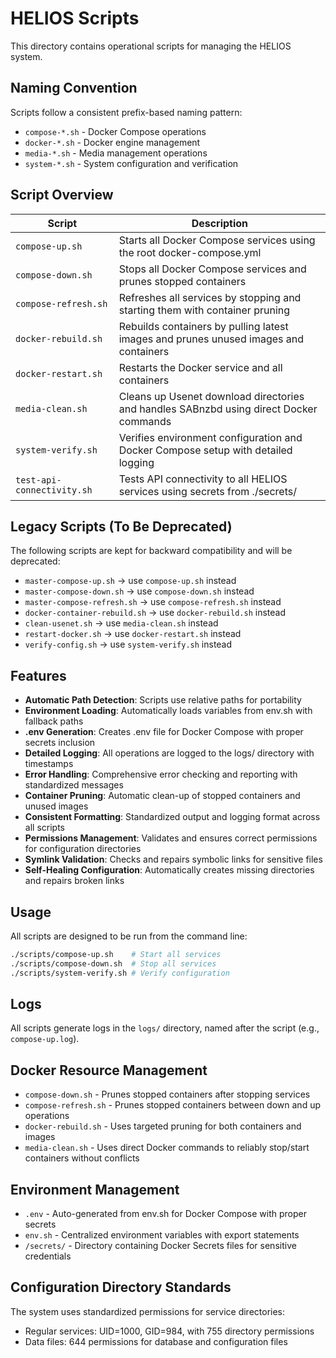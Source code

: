 # HELIOS Scripts

This directory contains operational scripts for managing the HELIOS system.

## Naming Convention

Scripts follow a consistent prefix-based naming pattern:

- `compose-*.sh` - Docker Compose operations
- `docker-*.sh` - Docker engine management
- `media-*.sh` - Media management operations
- `system-*.sh` - System configuration and verification

## Script Overview

| Script | Description |
|--------|-------------|
| `compose-up.sh` | Starts all Docker Compose services using the root docker-compose.yml |
| `compose-down.sh` | Stops all Docker Compose services and prunes stopped containers |
| `compose-refresh.sh` | Refreshes all services by stopping and starting them with container pruning |
| `docker-rebuild.sh` | Rebuilds containers by pulling latest images and prunes unused images and containers |
| `docker-restart.sh` | Restarts the Docker service and all containers |
| `media-clean.sh` | Cleans up Usenet download directories and handles SABnzbd using direct Docker commands |
| `system-verify.sh` | Verifies environment configuration and Docker Compose setup with detailed logging |
| `test-api-connectivity.sh` | Tests API connectivity to all HELIOS services using secrets from ./secrets/

## Legacy Scripts (To Be Deprecated)

The following scripts are kept for backward compatibility and will be deprecated:

- `master-compose-up.sh` → use `compose-up.sh` instead
- `master-compose-down.sh` → use `compose-down.sh` instead
- `master-compose-refresh.sh` → use `compose-refresh.sh` instead
- `docker-container-rebuild.sh` → use `docker-rebuild.sh` instead
- `clean-usenet.sh` → use `media-clean.sh` instead
- `restart-docker.sh` → use `docker-restart.sh` instead
- `verify-config.sh` → use `system-verify.sh` instead

## Features

- **Automatic Path Detection**: Scripts use relative paths for portability
- **Environment Loading**: Automatically loads variables from env.sh with fallback paths
- **.env Generation**: Creates .env file for Docker Compose with proper secrets inclusion
- **Detailed Logging**: All operations are logged to the logs/ directory with timestamps
- **Error Handling**: Comprehensive error checking and reporting with standardized messages
- **Container Pruning**: Automatic clean-up of stopped containers and unused images
- **Consistent Formatting**: Standardized output and logging format across all scripts
- **Permissions Management**: Validates and ensures correct permissions for configuration directories
- **Symlink Validation**: Checks and repairs symbolic links for sensitive files
- **Self-Healing Configuration**: Automatically creates missing directories and repairs broken links

## Usage

All scripts are designed to be run from the command line:

```bash
./scripts/compose-up.sh    # Start all services
./scripts/compose-down.sh  # Stop all services
./scripts/system-verify.sh # Verify configuration
```

## Logs

All scripts generate logs in the `logs/` directory, named after the script (e.g., `compose-up.log`).

## Docker Resource Management

- `compose-down.sh` - Prunes stopped containers after stopping services
- `compose-refresh.sh` - Prunes stopped containers between down and up operations
- `docker-rebuild.sh` - Uses targeted pruning for both containers and images
- `media-clean.sh` - Uses direct Docker commands to reliably stop/start containers without conflicts

## Environment Management

- `.env` - Auto-generated from env.sh for Docker Compose with proper secrets
- `env.sh` - Centralized environment variables with export statements
- `/secrets/` - Directory containing Docker Secrets files for sensitive credentials

## Configuration Directory Standards

The system uses standardized permissions for service directories:
- Regular services: UID=1000, GID=984, with 755 directory permissions
- Data files: 644 permissions for database and configuration files